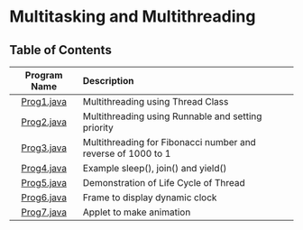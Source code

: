# Multitasking and Multithreading

## Table of Contents

| Program Name                     | Description                          |
| :-----------------------------:  | :--------------------------------    |
|[Prog1.java](Prog1.java)  |Multithreading using Thread Class|
|[Prog2.java](Prog2.java)  |Multithreading using Runnable and setting priority|
|[Prog3.java](Prog3.java)  |Multithreading for Fibonacci number and reverse of 1000 to 1|
|[Prog4.java](Prog4.java)  |Example sleep(), join() and yield()|
|[Prog5.java](Prog5.java)  |Demonstration of Life Cycle of Thread|
|[Prog6.java](Prog6.java)  |Frame to display dynamic clock|
|[Prog7.java](Prog7.java)  |Applet to make animation|